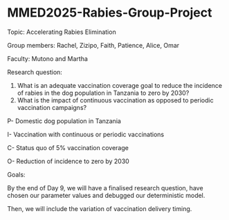 # MMED2025-Rabies-Group-Project
Topic: Accelerating Rabies Elimination

Group members: Rachel, Zizipo, Faith, Patience, Alice, Omar

Faculty: Mutono and Martha

Research question: 
1. What is an adequate vaccination coverage goal to reduce the incidence of rabies in the dog population in Tanzania to zero by 2030?
2. What is the impact of continuous vaccination as opposed to periodic vaccination campaigns?

P- Domestic dog population in Tanzania

I- Vaccination with continuous or periodic vaccinations

C- Status quo of 5% vaccination coverage

O- Reduction of incidence to zero by 2030

Goals:

By the end of Day 9, we will have a finalised research question, have chosen our parameter values and debugged our deterministic model.

Then, we will include the variation of vaccination delivery timing. 
